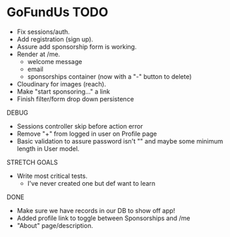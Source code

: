 # GoFundUs TODO

* Fix sessions/auth.
* Add registration (sign up).
* Assure add sponsorship form is working.
* Render at /me. 
    - welcome message
    - email
    - sponsorships container (now with a "-" button to delete)
* Cloudinary for images (reach).
* Make "start sponsoring..." a link
* Finish filter/form drop down persistence

DEBUG
* Sessions controller skip before action error
* Remove "+" from logged in user on Profile page
* Basic validation to assure password isn't "" and maybe some minimum length in User model.

STRETCH GOALS
* Write most critical tests.
    - I've never created one but def want to learn

DONE
* Make sure we have records in our DB to show off app!
* Added profile link to toggle between Sponsorships and /me
* "About" page/description.


